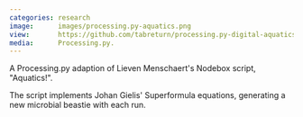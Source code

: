 ```yaml
---
categories: research
image:      images/processing.py-aquatics.png
view:       https://github.com/tabreturn/processing.py-digital-aquatics
media:      Processing.py.
---
```

A Processing.py adaption of Lieven Menschaert's Nodebox script, "Aquatics!".

The script implements Johan Gielis' Superformula equations, generating a new
microbial beastie with each run.
